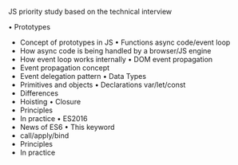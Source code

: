 JS priority study based on the technical interview

• Prototypes 
  - Concept of prototypes in JS
• Functions async code/event loop
  - How async code is being handled by a browser/JS engine
  - How event loop works internally
• DOM event propagation
  - Event propagation concept
  - Event delegation pattern
• Data Types
  - Primitives and objects
• Declarations var/let/const
  - Differences
  - Hoisting
• Closure
  - Principles
  - In practice
• ES2016
  - News of ES6
• This keyword
  - call/apply/bind
  - Principles
  - In practice

